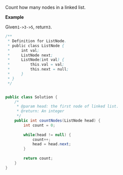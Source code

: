 Count how many nodes in a linked list.

**Example**

Given`1->3->5`, return`3`.

```java
/**
 * Definition for ListNode.
 * public class ListNode {
 *     int val;
 *     ListNode next;
 *     ListNode(int val) {
 *         this.val = val;
 *         this.next = null;
 *     }
 * }
 */


public class Solution {
    /*
     * @param head: the first node of linked list.
     * @return: An integer
     */
    public int countNodes(ListNode head) {
        int count = 0;
        
        while(head != null) {
            count++;
            head = head.next;
        }
        
        return count;
    }
}
```



